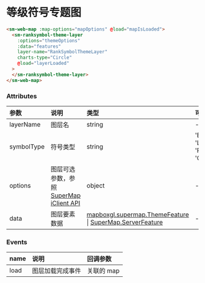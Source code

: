 # 等级符号专题图

<sm-iframe src="http://iclient.supermap.io/examples/component/components_ranksymboltheme_vue.html"></sm-iframe>

```html
<sm-web-map :map-options="mapOptions" @load="mapIsLoaded">
  <sm-ranksymbol-theme-layer
    :options="themeOptions"
    :data="features"
    layer-name="RankSymbolThemeLayer"
    charts-type="Circle"
    @load="layerLoaded"
  >
  </sm-ranksymbol-theme-layer>
</sm-web-map>
```

### Attributes

| 参数       | 说明                                                                                                                            | 类型                                                                                                                                                                                          | 可选值                               | 默认值   |
| :--------- | :------------------------------------------------------------------------------------------------------------------------------ | :-------------------------------------------------------------------------------------------------------------------------------------------------------------------------------------------- | :----------------------------------- | :------- |
| layerName  | 图层名                                                                                                                          | string                                                                                                                                                                                        | -                                    | -        |
| symbolType | 符号类型                                                                                                                        | string                                                                                                                                                                                        | 'Bar' \| 'Line' \| 'Pie' \| 'Circle' | 'Circle' |
| options    | 图层可选参数，参照 [SuperMap iClient API](http://iclient.supermap.io/docs/mapboxgl/mapboxgl.supermap.RankSymbolThemeLayer.html) | object                                                                                                                                                                                        | -                                    | -        |
| data       | 图层要素数据                                                                                                                    | [mapboxgl.supermap.ThemeFeature](http://iclient.supermap.io/docs/mapboxgl/mapboxgl.supermap.ThemeFeature.html) \| [SuperMap.ServerFeature](http://iclient.supermap.io/web/apis/mapboxgl.html) | -                                    | -        |

### Events

| name | 说明             | 回调参数   |
| :--- | :--------------- | :--------- |
| load | 图层加载完成事件 | 关联的 map |
